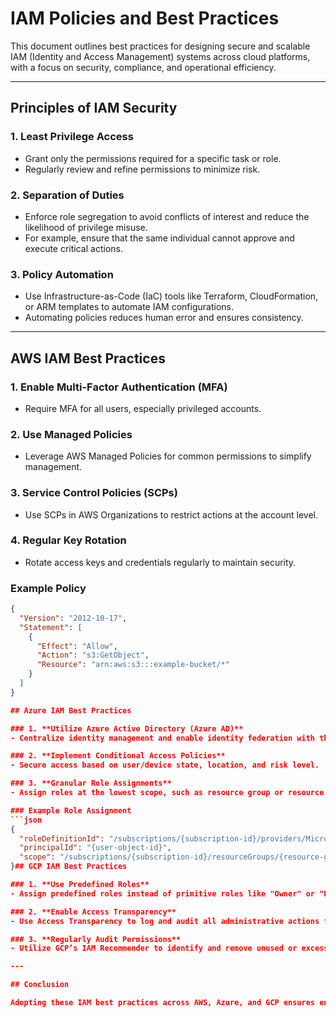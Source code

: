 # IAM Policies and Best Practices

This document outlines best practices for designing secure and scalable IAM (Identity and Access Management) systems across cloud platforms, with a focus on security, compliance, and operational efficiency.

---

## Principles of IAM Security

### 1. **Least Privilege Access**
- Grant only the permissions required for a specific task or role.
- Regularly review and refine permissions to minimize risk.

### 2. **Separation of Duties**
- Enforce role segregation to avoid conflicts of interest and reduce the likelihood of privilege misuse.
- For example, ensure that the same individual cannot approve and execute critical actions.

### 3. **Policy Automation**
- Use Infrastructure-as-Code (IaC) tools like Terraform, CloudFormation, or ARM templates to automate IAM configurations.
- Automating policies reduces human error and ensures consistency.

---

## AWS IAM Best Practices

### 1. **Enable Multi-Factor Authentication (MFA)**
- Require MFA for all users, especially privileged accounts.

### 2. **Use Managed Policies**
- Leverage AWS Managed Policies for common permissions to simplify management.

### 3. **Service Control Policies (SCPs)**
- Use SCPs in AWS Organizations to restrict actions at the account level.

### 4. **Regular Key Rotation**
- Rotate access keys and credentials regularly to maintain security.

### Example Policy
```json
{
  "Version": "2012-10-17",
  "Statement": [
    {
      "Effect": "Allow",
      "Action": "s3:GetObject",
      "Resource": "arn:aws:s3:::example-bucket/*"
    }
  ]
}

## Azure IAM Best Practices

### 1. **Utilize Azure Active Directory (Azure AD)**
- Centralize identity management and enable identity federation with third-party providers.

### 2. **Implement Conditional Access Policies**
- Secure access based on user/device state, location, and risk level.

### 3. **Granular Role Assignments**
- Assign roles at the lowest scope, such as resource group or resource level, to enforce least privilege.

### Example Role Assignment
```json
{
  "roleDefinitionId": "/subscriptions/{subscription-id}/providers/Microsoft.Authorization/roleDefinitions/{role-id}",
  "principalId": "{user-object-id}",
  "scope": "/subscriptions/{subscription-id}/resourceGroups/{resource-group-name}"
}## GCP IAM Best Practices

### 1. **Use Predefined Roles**
- Assign predefined roles instead of primitive roles like "Owner" or "Editor" to limit over-permissioning.

### 2. **Enable Access Transparency**
- Use Access Transparency to log and audit all administrative actions for compliance.

### 3. **Regularly Audit Permissions**
- Utilize GCP’s IAM Recommender to identify and remove unused or excessive permissions.

---

## Conclusion

Adopting these IAM best practices across AWS, Azure, and GCP ensures enhanced security, compliance with industry standards, and operational efficiency. Each cloud provider offers unique features to manage identities and access securely—leveraging these effectively is key to building a robust IAM framework.
